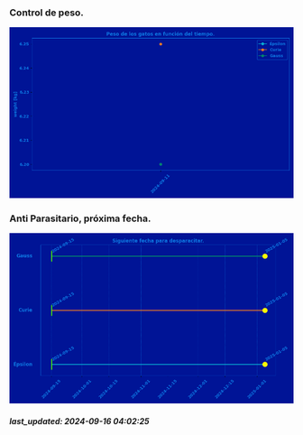 
### Control de peso.
![plots/cat_weights.png](plots/cat_weights.png)

### Anti Parasitario, próxima fecha.
![plots/cat_weights.png](plots/anti_parasitic.png)

##### last_updated: 2024-09-16 04:02:25